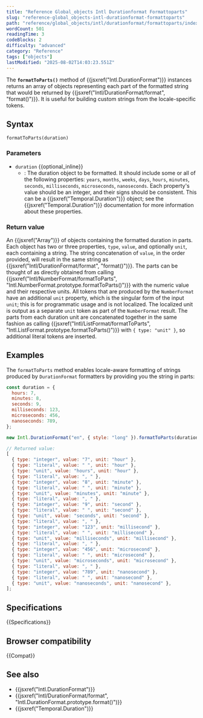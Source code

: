 ```yaml
---
title: "Reference Global_objects Intl Durationformat Formattoparts"
slug: "reference-global_objects-intl-durationformat-formattoparts"
path: "reference/global_objects/intl/durationformat/formattoparts/index.md"
wordCount: 501
readingTime: 3
codeBlocks: 2
difficulty: "advanced"
category: "Reference"
tags: ["objects"]
lastModified: "2025-08-02T14:03:23.551Z"
---
```



The **`formatToParts()`** method of {{jsxref("Intl.DurationFormat")}} instances returns an array of objects representing each part of the formatted string that would be returned by {{jsxref("Intl/DurationFormat/format", "format()")}}. It is useful for building custom strings from the locale-specific tokens.

## Syntax

```js-nolint
formatToParts(duration)
```

### Parameters

- `duration` {{optional_inline}}
  - : The duration object to be formatted. It should include some or all of the following properties: `years`, `months`, `weeks`, `days`, `hours`, `minutes`, `seconds`, `milliseconds`, `microseconds`, `nanoseconds`. Each property's value should be an integer, and their signs should be consistent. This can be a {{jsxref("Temporal.Duration")}} object; see the {{jsxref("Temporal.Duration")}} documentation for more information about these properties.

### Return value

An {{jsxref("Array")}} of objects containing the formatted duration in parts. Each object has two or three properties, `type`, `value`, and optionally `unit`, each containing a string. The string concatenation of `value`, in the order provided, will result in the same string as {{jsxref("Intl/DurationFormat/format", "format()")}}. The parts can be thought of as directly obtained from calling {{jsxref("Intl/NumberFormat/formatToParts", "Intl.NumberFormat.prototype.formatToParts()")}} with the numeric value and their respective units. All tokens that are produced by the `NumberFormat` have an additional `unit` property, which is the singular form of the input `unit`; this is for programmatic usage and is not localized. The localized unit is output as a separate `unit` token as part of the `NumberFormat` result. The parts from each duration unit are concatenated together in the same fashion as calling {{jsxref("Intl/ListFormat/formatToParts", "Intl.ListFormat.prototype.formatToParts()")}} with `{ type: "unit" }`, so additional literal tokens are inserted.

## Examples

The `formatToParts` method enables locale-aware formatting of strings produced by `DurationFormat` formatters by providing you the string in parts:

```js
const duration = {
  hours: 7,
  minutes: 8,
  seconds: 9,
  milliseconds: 123,
  microseconds: 456,
  nanoseconds: 789,
};

new Intl.DurationFormat("en", { style: "long" }).formatToParts(duration);

// Returned value:
[
  { type: "integer", value: "7", unit: "hour" },
  { type: "literal", value: " ", unit: "hour" },
  { type: "unit", value: "hours", unit: "hour" },
  { type: "literal", value: ", " },
  { type: "integer", value: "8", unit: "minute" },
  { type: "literal", value: " ", unit: "minute" },
  { type: "unit", value: "minutes", unit: "minute" },
  { type: "literal", value: ", " },
  { type: "integer", value: "9", unit: "second" },
  { type: "literal", value: " ", unit: "second" },
  { type: "unit", value: "seconds", unit: "second" },
  { type: "literal", value: ", " },
  { type: "integer", value: "123", unit: "millisecond" },
  { type: "literal", value: " ", unit: "millisecond" },
  { type: "unit", value: "milliseconds", unit: "millisecond" },
  { type: "literal", value: ", " },
  { type: "integer", value: "456", unit: "microsecond" },
  { type: "literal", value: " ", unit: "microsecond" },
  { type: "unit", value: "microseconds", unit: "microsecond" },
  { type: "literal", value: ", " },
  { type: "integer", value: "789", unit: "nanosecond" },
  { type: "literal", value: " ", unit: "nanosecond" },
  { type: "unit", value: "nanoseconds", unit: "nanosecond" },
];
```

## Specifications

{{Specifications}}

## Browser compatibility

{{Compat}}

## See also

- {{jsxref("Intl.DurationFormat")}}
- {{jsxref("Intl/DurationFormat/format", "Intl.DurationFormat.prototype.format()")}}
- {{jsxref("Temporal.Duration")}}

